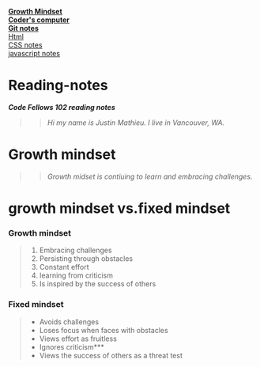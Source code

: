 [**Growth Mindset**](README.md)  
 [**Coder's computer**](codersComputer.md)    
[**Git notes**](GitNotes.md)  
[Html](HtmlStructures.md)  
[CSS notes](cssnotes.md)  
[javascript notes](javascriptnotes.md)  

# **Reading-notes**

 ***Code Fellows 102 reading notes***  
>> *Hi my name is Justin Mathieu. I live in Vancouver, WA.*  
# **Growth mindset**
>>*Growth midset is contiuing to learn and embracing challenges.*  
# **growth mindset vs.fixed mindset**  
### Growth mindset 
>1. Embracing challenges
>1. Persisting through obstacles
>1. Constant effort
>1. learning from criticism
>1. Is inspired by the success of others

### Fixed mindset
>- Avoids challenges
>- Loses focus when faces with obstacles
>- Views effort as fruitless
>- Ignores criticism***
>- Views the success of others as a threat
> test 

